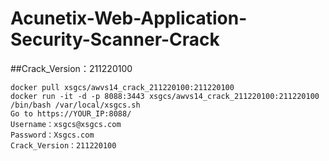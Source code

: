 # Acunetix-Web-Application-Security-Scanner-Crack

##Crack_Version：211220100

```
docker pull xsgcs/awvs14_crack_211220100:211220100
docker run -it -d -p 8088:3443 xsgcs/awvs14_crack_211220100:211220100 /bin/bash /var/local/xsgcs.sh
Go to https://YOUR_IP:8088/
Username：xsgcs@xsgcs.com 
Password：Xsgcs.com
Crack_Version：211220100
```
